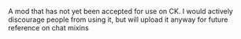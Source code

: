 A mod that has not yet been accepted for use on CK. I would actively discourage people from using it, but will upload it anyway for future reference on chat mixins 
